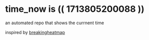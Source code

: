 # time_now is (( 1713805200088 ))

an automated repo that shows the currnent time

inspired by [breakingheatmap](https://github.com/breakingheatmap/breakingheatmap)